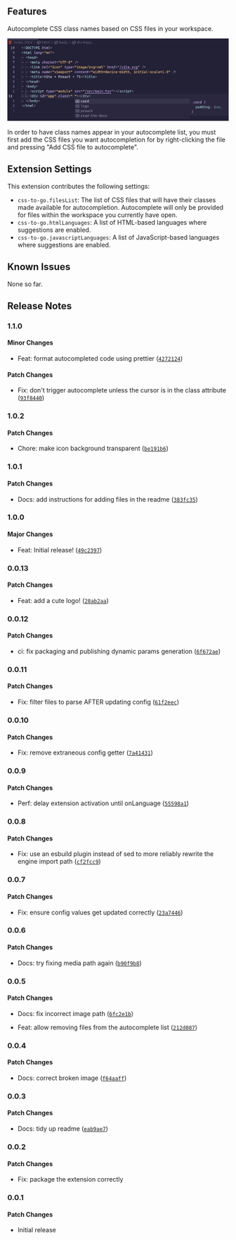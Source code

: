 ## Features

Autocomplete CSS class names based on CSS files in your workspace.

![autocomplete](media/2023-07-04.png)

In order to have class names appear in your autocomplete list, you must first add the CSS files you want autocompletion for by right-clicking the file and pressing "Add CSS file to autocomplete".

## Extension Settings

This extension contributes the following settings:

- `css-to-go.filesList`: The list of CSS files that will have their classes made available for autocompletion. Autocomplete will only be provided for files within the workspace you currently have open.
- `css-to-go.htmlLanguages`: A list of HTML-based languages where suggestions are enabled.
- `css-to-go.javascriptLanguages`: A list of JavaScript-based languages where suggestions are enabled.

## Known Issues

None so far.

## Release Notes

### 1.1.0

#### Minor Changes

- Feat: format autocompleted code using prettier ([`4272124`](https://github.com/martypenner/css-to-go/commit/4272124e8efa9025b11edb9f6d373b75e6fb7d07))

#### Patch Changes

- Fix: don't trigger autocomplete unless the cursor is in the class attribute ([`93f8440`](https://github.com/martypenner/css-to-go/commit/93f84405130983eb639e20eaba41cf18cd600237))

### 1.0.2

#### Patch Changes

- Chore: make icon background transparent ([`be191b6`](https://github.com/martypenner/css-to-go/commit/be191b6455f6fcd71f23b67a815df53c696ea719))

### 1.0.1

#### Patch Changes

- Docs: add instructions for adding files in the readme ([`383fc35`](https://github.com/martypenner/css-to-go/commit/383fc3576cb3ec5c7567f6953b8550ac478d10cc))

### 1.0.0

#### Major Changes

- Feat: Initial release! ([`49c2397`](https://github.com/martypenner/css-to-go/commit/49c2397f16cd01fc961feb347ed32373ae454d15))

### 0.0.13

#### Patch Changes

- Feat: add a cute logo! ([`28ab2aa`](https://github.com/martypenner/css-to-go/commit/28ab2aaf4b3e329992e4600defcac1eb84b79847))

### 0.0.12

#### Patch Changes

- ci: fix packaging and publishing dynamic params generation ([`6f672ae`](https://github.com/martypenner/css-to-go/commit/6f672ae978485ca5b43dc737c68380078318f139))

### 0.0.11

#### Patch Changes

- Fix: filter files to parse AFTER updating config ([`61f2eec`](https://github.com/martypenner/css-to-go/commit/61f2eec855749d5c2f5a4abb77cc924c9ed94b3c))

### 0.0.10

#### Patch Changes

- Fix: remove extraneous config getter ([`7a41431`](https://github.com/martypenner/css-to-go/commit/7a4143118ce1e70cb03cc2759698230c2bf4aa62))

### 0.0.9

#### Patch Changes

- Perf: delay extension activation until onLanguage ([`55598a1`](https://github.com/martypenner/css-to-go/commit/55598a132eb696220d951eddf727cdefa95ab907))

### 0.0.8

#### Patch Changes

- Fix: use an esbuild plugin instead of sed to more reliably rewrite the engine import path ([`cf2fcc9`](https://github.com/martypenner/css-to-go/commit/cf2fcc952a3c5e21e40ea12b33dbaa3a652da5c0))

### 0.0.7

#### Patch Changes

- Fix: ensure config values get updated correctly ([`23a7446`](https://github.com/martypenner/css-to-go/commit/23a744693e4ea4292d5e99ab13a84110f050f014))

### 0.0.6

#### Patch Changes

- Docs: try fixing media path again ([`b90f9b8`](https://github.com/martypenner/css-to-go/commit/b90f9b81260a257830195639d0486b5ed477cefe))

### 0.0.5

#### Patch Changes

- Docs: fix incorrect image path ([`6fc2e1b`](https://github.com/martypenner/css-to-go/commit/6fc2e1bd55b7eb47c7c7028183b0d7a43a93e3f4))

- Feat: allow removing files from the autocomplete list ([`212d087`](https://github.com/martypenner/css-to-go/commit/212d087c20443818cd9819f61f86df1a1878b658))

### 0.0.4

#### Patch Changes

- Docs: correct broken image ([`f64aaff`](https://github.com/martypenner/css-to-go/commit/f64aaffc9d6e2640902dc3122ec21d5ab77874c3))

### 0.0.3

#### Patch Changes

- Docs: tidy up readme ([`eab9ae7`](https://github.com/martypenner/css-to-go/commit/eab9ae70ee7cd9afbe1f61cec98522716b1e4553))

### 0.0.2

#### Patch Changes

- Fix: package the extension correctly

### 0.0.1

#### Patch Changes

- Initial release
